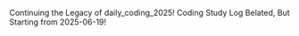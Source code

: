 Continuing the Legacy of daily_coding_2025!
Coding Study Log Belated, But Starting from 2025-06-19!
